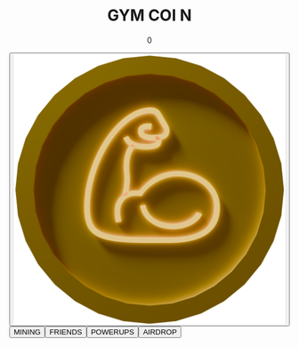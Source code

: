 <!DOCTYPE html>
<html>
<head>
<meta charset="utf-8">
<link rel="stylesheet" href="style.css">
<script src="https://telegram.org/js/telegram-web-app.js"></script>
<meta name="viewport" content="width=device-width, initial-scale=1">
<title>Gym coin</title>
</head>
<body>
<div class="app">
<h1 align="center">GYM COI N</h1>
<p align="center" class="prog" id="prog">0</p>
<button class="click" id="click-me"><img src="coin.png" class="coin" align="center"></button>
<div class="panel">
<button>MINING</button><button>FRIENDS</button><button>POWERUPS</button><button>AIRDROP</button>
</div>
</ul>
</div>

<script src="script.js"></script>

</body>
</html>
